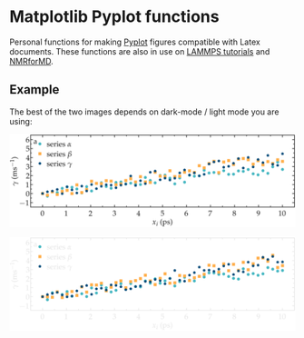 # Matplotlib Pyplot functions

Personal functions for making [Pyplot](https://matplotlib.org/3.5.3/api/_as_gen/matplotlib.pyplot.html) figures compatible with Latex documents. These functions are also
in use on [LAMMPS tutorials](https://lammpstutorials.github.io) and 
[NMRforMD](https://nmrformd.readthedocs.io).

## Example

The best of the two images depends on dark-mode / light mode you are using:

![illustration](examples/example-1-light.png)

![illustration](examples/example-1-dark.png)